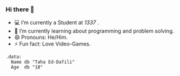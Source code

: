 ### Hi there 👋

- :computer: I’m currently a Student at *1337* .
- 🌱 I’m currently learning about programming and problem solving.
- 😄 Pronouns: He/Him.
- ⚡ Fun fact: Love Video-Games.

```assembly
.data:
  Name db "Taha Ed-Dafili"
  Age  db "18"
```
